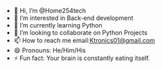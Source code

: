 - 👋 Hi, I’m @Home254tech
- 👀 I’m interested in Back-end development
- 🌱 I’m currently learning Python
- 💞️ I’m looking to collaborate on Python Projects
- 📫 How to reach me email:Ktronics01@gmail.com
- 😄 Pronouns: He/Him/His
- ⚡ Fun fact: Your brain is constantly eating itself.

<!---
Home254tech/Home254tech is a ✨ special ✨ repository because its `README.md` (this file) appears on your GitHub profile.
You can click the Preview link to take a look at your changes.
--->
